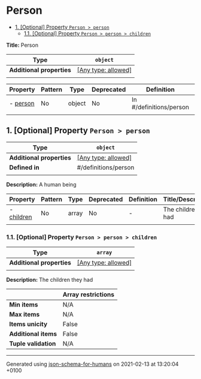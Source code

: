 # Person

- [1. [Optional] Property `Person > person`](#person)
  - [1.1. [Optional] Property `Person > person > children`](#person_children)

**Title:** Person

| Type | `object` |
| ---- | --- |
| **Additional properties** |[[Any type: allowed]](# "Additional Properties of any type are allowed.")|
|  |  |

| Property | Pattern | Type | Deprecated | Definition | Title/Description |
| -------- | ------- | ---- | ---------- | ---------- | ----------------- |
|-  [person](#person)|No|object|No| In #/definitions/person|A human being|
|  |  |  |  |  |

## <a name="person"></a>1. [Optional] Property `Person > person`

| Type | `object` |
| ---- | --- |
| **Additional properties** |[[Any type: allowed]](# "Additional Properties of any type are allowed.")|
| **Defined in** | #/definitions/person |
|  |  |

**Description:** A human being

| Property | Pattern | Type | Deprecated | Definition | Title/Description |
| -------- | ------- | ---- | ---------- | ---------- | ----------------- |
|-  [children](#person_children)|No|array|No| -|The children they had|
|  |  |  |  |  |

### <a name="person_children"></a>1.1. [Optional] Property `Person > person > children`

| Type | `array` |
| ---- | --- |
| **Additional properties** |[[Any type: allowed]](# "Additional Properties of any type are allowed.")|
|  |  |

**Description:** The children they had

|                       | Array restrictions |
| --------------------- | ------------------ |
| **Min items**         | N/A |
| **Max items**         | N/A |
| **Items unicity**     | False |
| **Additional items**  | False |
| **Tuple validation**  | N/A |

----------------------------------------------------------------------------------------------------------------------------
Generated using [json-schema-for-humans](https://github.com/coveooss/json-schema-for-humans) on 2021-02-13 at 13:20:04 +0100